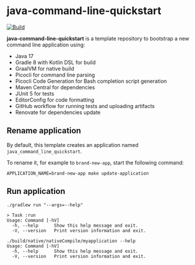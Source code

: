 # java-command-line-quickstart

[![Build](https://github.com/grumpyf0x48/java-command-line-quickstart/actions/workflows/gradle.yml/badge.svg)](https://github.com/grumpyf0x48/java-command-line-quickstart/actions/workflows/gradle.yml)

**java-command-line-quickstart** is a template repository to bootstrap a new command line application using:

- Java 17
- Gradle 8 with Kotlin DSL for build
- GraalVM for native build
- Picocli for command line parsing
- Picocli Code Generation for Bash completion script generation
- Maven Central for dependencies
- JUnit 5 for tests
- EditorConfig for code formatting
- GitHub workflow for running tests and uploading artifacts
- Renovate for dependencies update

## Rename application

By default, this template creates an application named `java_command_line_quickstart`.

To rename it, for example to `brand-new-app`, start the following command:

```shell
APPLICATION_NAME=brand-new-app make update-application
```

## Run application

```shell
./gradlew run "--args=--help"

> Task :run
Usage: Command [-hV]
  -h, --help      Show this help message and exit.
  -V, --version   Print version information and exit.
```

```shell
./build/native/nativeCompile/myapplication --help
Usage: Command [-hV]
  -h, --help      Show this help message and exit.
  -V, --version   Print version information and exit.
```
